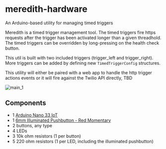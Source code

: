 # meredith-hardware

An Arduino-based utility for managing timed triggers

Meredith is a timed trigger management tool. The timed triggers fire https requests after the trigger has been activated longer than a given threadhold. The timed triggers can be overridden by long-pressing on the health check button.

This util is built with two included triggers (trigger_left and trigger_right). More triggers can be added by defining new `TimedTriggerConfig` structures.

This utility will either be paired with a web app to handle the http trigger actions events or it will fire against the Twilio API directly, TBD

![main_1](https://github.com/iammatthew2/meredith_hardware/assets/1512727/2087663b-f7f8-44f8-b015-8417a4de62cd)


## Components

- 1 [Arduino Nano 33 IoT](https://store-usa.arduino.cc/products/arduino-nano-33-iot)
- 1 [6mm Illuminated Pushbutton - Red Momentary](https://www.adafruit.com/product/1439)
- 2 buttons, any type
- 4 LEDs
- 3 10k ohm resistors (1 per button)
- 5 220 ohm resistors (1 per LED, including the illuminated pushbutton)
